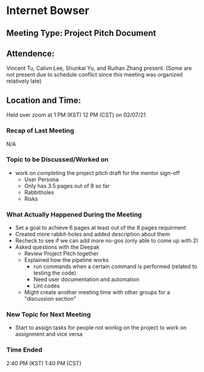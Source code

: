 # Internet Bowser

## Meeting Type: Project Pitch Document

## Attendence: 
Vincent Tu, Calivn Lee, Shunkai Yu, and Ruihan Zhang present. (Some are not present due to schedule conflict since this meeting was organized relatively late)

## Location and Time:
Held over zoom at 1 PM (KST) 12 PM (CST) on 02/07/21

### Recap of Last Meeting 
N/A

### Topic to be Discussed/Worked on
- work on completing the project pitch draft for the mentor sign-off
  - User Persona 
  - Only has 3.5 pages out of 8 so far
  - Rabbitholes
  - Risks


### What Actually Happened During the Meeting
- Set a goal to achieve 6 pages at least out of the 8 pages requirment 
- Created more rabbit-holes and added description about them 
- Recheck to see if we can add more no-gos (only able to come up with 2)
- Asked questions with the Deepak
  - Review Project Pitch together
  - Explained how the pipeline works
    - run commands when a certain command is performed (related to testing the code)
    - Need user documentation and automation 
    - Lint codes 
  - Might create another meeting time with other groups for a "discussion section"
  
### New Topic for Next Meeting
- Start to assign tasks for people not workig on the project to work on assignment and vice versa




### Time Ended
2:40 PM (KST) 1:40 PM (CST)
